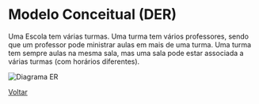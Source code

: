 # Modelo Conceitual (DER)

Uma Escola tem várias turmas. Uma turma tem vários professores, sendo que um professor pode ministrar aulas em mais de uma turma.  Uma turma tem sempre aulas na mesma sala, mas uma sala pode estar associada a várias turmas (com horários diferentes). 

![Diagrama ER]()

[Voltar](../../README.md)